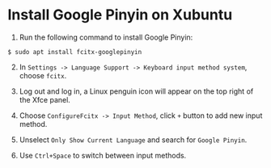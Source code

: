 # Install Google Pinyin on Xubuntu

1. Run the following command to install Google Pinyin:

  ```console
  $ sudo apt install fcitx-googlepinyin
  ```

2. In `Settings -> Language Support -> Keyboard input method system`, choose `fcitx`.

3. Log out and log in, a Linux penguin icon will appear on the top right of the Xfce panel.

4. Choose `ConfigureFcitx -> Input Method`, click `+` button to add new input method.

5. Unselect `Only Show Current Language` and search for `Google Pinyin`.

6. Use `Ctrl+Space` to switch between input methods.
